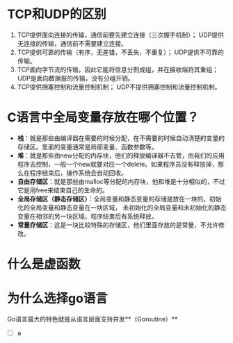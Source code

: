 # TCP和UDP的区别
1. TCP提供面向连接的传输，通信前要先建立连接（三次握手机制）； UDP提供无连接的传输，通信前不需要建立连接。
2. TCP提供可靠的传输（有序，无差错，不丢失，不重复）； UDP提供不可靠的传输。
3. TCP面向字节流的传输，因此它能将信息分割成组，并在接收端将其重组； UDP是面向数据报的传输，没有分组开销。
4. TCP提供拥塞控制和流量控制机制； UDP不提供拥塞控制和流量控制机制。

# C语言中全局变量存放在哪个位置？
- **栈**：就是那些由编译器在需要的时候分配，在不需要的时候自动清楚的变量的存储区。里面的变量通常是局部变量、函数参数等。
- **堆**：就是那些由new分配的内存块，他们的释放编译器不去管，由我们的应用程序去控制，一般一个new就要对应一个delete。如果程序员没有释放掉，那么在程序结束后，操作系统会自动回收。
- **自由存储区**：就是那些由malloc等分配的内存块，他和堆是十分相似的，不过它是用free来结束自己的生命的。
- **全局存储区（静态存储区）**：全局变量和静态变量的存储是放在一块的，初始化的全局变量和静态变量在一块区域， 未初始化的全局变量和未初始化的静态变量在相邻的另一块区域。程序结束后有系统释放。
- **常量存储区**：这是一块比较特殊的存储区，他们里面存放的是常量，不允许修改。

# 什么是虚函数

# 为什么选择go语言
Go语言最大的特色就是从语言层面支持并发**（Goroutine）**


* [ ] a
